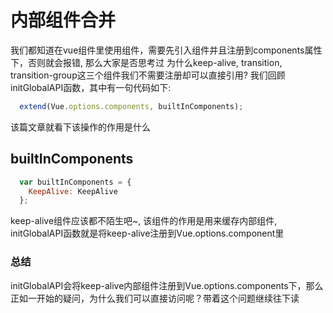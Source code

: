 # 内部组件合并
我们都知道在vue组件里使用组件，需要先引入组件并且注册到components属性下，否则就会报错, 那么大家是否思考过<font-bold>
  为什么keep-alive, transition, transition-group这三个组件我们不需要注册却可以直接引用?
</font-bold>
我们回顾initGlobalAPI函数，其中有一句代码如下:

```js
  extend(Vue.options.components, builtInComponents);
```
该篇文章就看下该操作的作用是什么

## builtInComponents
```js
  var builtInComponents = {
    KeepAlive: KeepAlive
  };
```
keep-alive组件应该都不陌生吧~, 该组件的作用是用来缓存内部组件, initGlobalAPI函数就是将keep-alive注册到Vue.options.component里

### 总结
initGlobalAPI会将keep-alive内部组件注册到Vue.options.components下，那么正如一开始的疑问，<font-bold>为什么我们可以直接访问呢？</font-bold>带着这个问题继续往下读